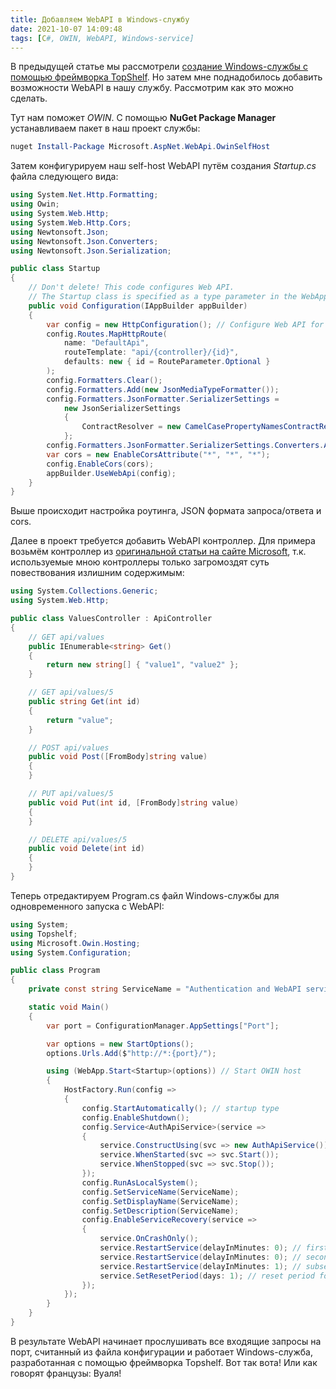 ```yaml
---
title: Добавляем WebAPI в Windows-службу
date: 2021-10-07 14:09:48
tags: [C#, OWIN, WebAPI, Windows-service]
---
```


В предыдущей статье мы рассмотрели [создание Windows-службы с помощью фреймворка TopShelf](https://ostart.github.io/2021/09/30/topshelf/). Но затем мне поднадобилось добавить возможности WebAPI в нашу службу. Рассмотрим как это можно сделать. 

Тут нам поможет *OWIN*. С помощью **NuGet Package Manager** устанавливаем пакет в наш проект службы:
``` powershell
nuget Install-Package Microsoft.AspNet.WebApi.OwinSelfHost 
```

Затем конфигурируем наш self-host WebAPI путём создания *Startup.cs* файла следующего вида:
``` csharp
using System.Net.Http.Formatting;
using Owin;
using System.Web.Http;
using System.Web.Http.Cors;
using Newtonsoft.Json;
using Newtonsoft.Json.Converters;
using Newtonsoft.Json.Serialization;

public class Startup
{
    // Don't delete! This code configures Web API. 
    // The Startup class is specified as a type parameter in the WebApp.Start method
    public void Configuration(IAppBuilder appBuilder)
    {
        var config = new HttpConfiguration(); // Configure Web API for self-host
        config.Routes.MapHttpRoute(
            name: "DefaultApi",
            routeTemplate: "api/{controller}/{id}",
            defaults: new { id = RouteParameter.Optional }
        );
        config.Formatters.Clear();
        config.Formatters.Add(new JsonMediaTypeFormatter());
        config.Formatters.JsonFormatter.SerializerSettings =
            new JsonSerializerSettings
            {
                ContractResolver = new CamelCasePropertyNamesContractResolver()
            };
        config.Formatters.JsonFormatter.SerializerSettings.Converters.Add(new StringEnumConverter());
        var cors = new EnableCorsAttribute("*", "*", "*");
        config.EnableCors(cors);
        appBuilder.UseWebApi(config);
    }
}
```

Выше происходит настройка роутинга, JSON формата запроса/ответа и cors.

Далее в проект требуется добавить WebAPI контроллер. Для примера возьмём контроллер из [оригинальной статьи на сайте Microsoft](https://docs.microsoft.com/en-us/aspnet/web-api/overview/hosting-aspnet-web-api/use-owin-to-self-host-web-api), т.к. используемые мною контроллеры только загромоздят суть повествования излишним содержимым:
``` csharp
using System.Collections.Generic;
using System.Web.Http;

public class ValuesController : ApiController 
{ 
    // GET api/values 
    public IEnumerable<string> Get() 
    { 
        return new string[] { "value1", "value2" }; 
    } 

    // GET api/values/5 
    public string Get(int id) 
    { 
        return "value"; 
    } 

    // POST api/values 
    public void Post([FromBody]string value) 
    { 
    } 

    // PUT api/values/5 
    public void Put(int id, [FromBody]string value) 
    { 
    } 

    // DELETE api/values/5 
    public void Delete(int id) 
    { 
    } 
}
```

Теперь отредактируем Program.cs файл Windows-службы для одновременного запуска с WebAPI:
``` csharp
using System;
using Topshelf;
using Microsoft.Owin.Hosting;
using System.Configuration;

public class Program 
{ 
    private const string ServiceName = "Authentication and WebAPI service";

    static void Main() 
    { 
        var port = ConfigurationManager.AppSettings["Port"];

        var options = new StartOptions();
        options.Urls.Add($"http://*:{port}/");

        using (WebApp.Start<Startup>(options)) // Start OWIN host 
        {
            HostFactory.Run(config =>
            {
                config.StartAutomatically(); // startup type
                config.EnableShutdown();
                config.Service<AuthApiService>(service =>
                {
                    service.ConstructUsing(svc => new AuthApiService());
                    service.WhenStarted(svc => svc.Start());
                    service.WhenStopped(svc => svc.Stop());
                });
                config.RunAsLocalSystem();
                config.SetServiceName(ServiceName);
                config.SetDisplayName(ServiceName);
                config.SetDescription(ServiceName);
                config.EnableServiceRecovery(service =>
                {
                    service.OnCrashOnly();
                    service.RestartService(delayInMinutes: 0); // first failure
                    service.RestartService(delayInMinutes: 0); // second failure
                    service.RestartService(delayInMinutes: 1); // subsequent failures
                    service.SetResetPeriod(days: 1); // reset period for restart options
                });
            });
        }
    } 
} 
```

В результате WebAPI начинает прослушивать все входящие запросы на порт, считанный из файла конфигурации и работает Windows-служба, разработанная с помощью фреймворка Topshelf. Вот так вота! Или как говорят французы: Вуаля!